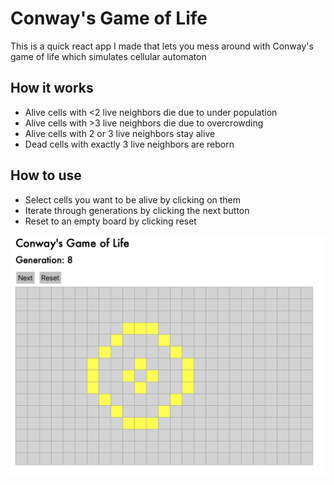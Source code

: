 # Conway's Game of Life
This is a quick react app I made that lets you mess around with Conway's game of life which simulates cellular automaton

## How it works
* Alive cells with <2 live neighbors die due to under population
* Alive cells with >3 live neighbors die due to overcrowding
* Alive cells with 2 or 3 live neighbors stay alive
* Dead cells with exactly 3 live neighbors are reborn

## How to use
* Select cells you want to be alive by clicking on them
* Iterate through generations by clicking the next button
* Reset to an empty board by clicking reset

![Game Image](/images/game-of-life.png)


